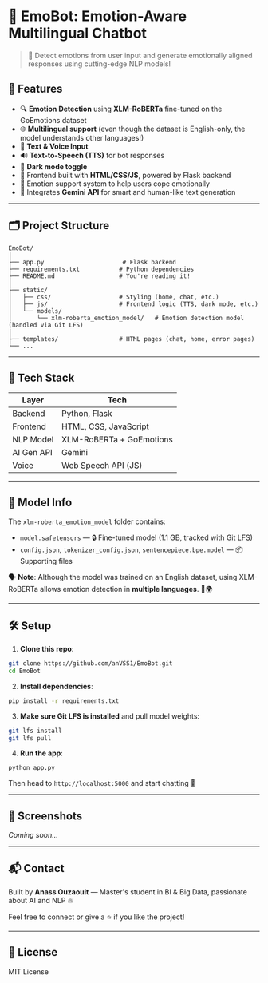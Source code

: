 # 🤖 EmoBot: Emotion-Aware Multilingual Chatbot

> 🧠 Detect emotions from user input and generate emotionally aligned responses using cutting-edge NLP models!

## 🚀 Features

* 🔍 **Emotion Detection** using **XLM-RoBERTa** fine-tuned on the GoEmotions dataset
* 🌐 **Multilingual support** (even though the dataset is English-only, the model understands other languages!)
* 💬 **Text & Voice Input**
* 🔊 **Text-to-Speech (TTS)** for bot responses
* 🎨 **Dark mode toggle**
* 📱 Frontend built with **HTML/CSS/JS**, powered by Flask backend
* 🌈 Emotion support system to help users cope emotionally
* 🧠 Integrates **Gemini API** for smart and human-like text generation

---

## 🗂️ Project Structure

```
EmoBot/
│
├── app.py                      # Flask backend
├── requirements.txt           # Python dependencies
├── README.md                  # You're reading it!
│
├── static/
│   ├── css/                   # Styling (home, chat, etc.)
│   ├── js/                    # Frontend logic (TTS, dark mode, etc.)
│   └── models/
│       └── xlm-roberta_emotion_model/   # Emotion detection model (handled via Git LFS)
│
├── templates/                 # HTML pages (chat, home, error pages)
└── ...
```

---

## 🧪 Tech Stack

| Layer      | Tech                     |
| ---------- | ------------------------ |
| Backend    | Python, Flask            |
| Frontend   | HTML, CSS, JavaScript    |
| NLP Model  | XLM-RoBERTa + GoEmotions |
| AI Gen API | Gemini                   |
| Voice      | Web Speech API (JS)      |

---

## 💾 Model Info

The `xlm-roberta_emotion_model` folder contains:

* `model.safetensors` — 🔒 Fine-tuned model (1.1 GB, tracked with Git LFS)
* `config.json`, `tokenizer_config.json`, `sentencepiece.bpe.model` — 📦 Supporting files

🗣 **Note**: Although the model was trained on an English dataset, using XLM-RoBERTa allows emotion detection in **multiple languages**. 💬🌍

---

## 🛠️ Setup

1. **Clone this repo**:

```bash
git clone https://github.com/anVSS1/EmoBot.git
cd EmoBot
```

2. **Install dependencies**:

```bash
pip install -r requirements.txt
```

3. **Make sure Git LFS is installed** and pull model weights:

```bash
git lfs install
git lfs pull
```

4. **Run the app**:

```bash
python app.py
```

Then head to `http://localhost:5000` and start chatting 🎉

---

## 📸 Screenshots

*Coming soon...*

---

## 📬 Contact

Built by **Anass Ouzaouit** — Master's student in BI & Big Data, passionate about AI and NLP 🔥

Feel free to connect or give a ⭐ if you like the project!

---

## 📄 License

MIT License

